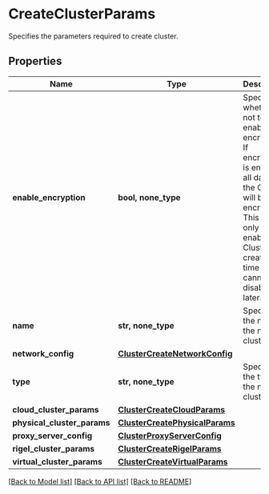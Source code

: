 # CreateClusterParams

Specifies the parameters required to create cluster.

## Properties
Name | Type | Description | Notes
------------ | ------------- | ------------- | -------------
**enable_encryption** | **bool, none_type** | Specifies whether or not to enable encryption. If encryption is enabled, all data on the Cluster will be encrypted. This can only be enabled at Cluster creation time and cannot be disabled later. | 
**name** | **str, none_type** | Specifies the name of the new cluster. | 
**network_config** | [**ClusterCreateNetworkConfig**](ClusterCreateNetworkConfig.md) |  | 
**type** | **str, none_type** | Specifies the type of the new cluster. | 
**cloud_cluster_params** | [**ClusterCreateCloudParams**](ClusterCreateCloudParams.md) |  | [optional] 
**physical_cluster_params** | [**ClusterCreatePhysicalParams**](ClusterCreatePhysicalParams.md) |  | [optional] 
**proxy_server_config** | [**ClusterProxyServerConfig**](ClusterProxyServerConfig.md) |  | [optional] 
**rigel_cluster_params** | [**ClusterCreateRigelParams**](ClusterCreateRigelParams.md) |  | [optional] 
**virtual_cluster_params** | [**ClusterCreateVirtualParams**](ClusterCreateVirtualParams.md) |  | [optional] 

[[Back to Model list]](../README.md#documentation-for-models) [[Back to API list]](../README.md#documentation-for-api-endpoints) [[Back to README]](../README.md)


